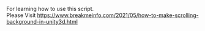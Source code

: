 For learning how to use this script.
<br>
Please Visit https://www.breakmeinfo.com/2021/05/how-to-make-scrolling-background-in-unity3d.html
